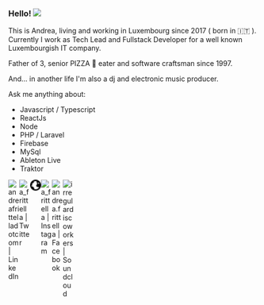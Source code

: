 ### Hello! <img src="https://media.giphy.com/media/hvRJCLFzcasrR4ia7z/giphy.gif" width="25px">

This is Andrea, living and working in Luxembourg since 2017 ( born in 🇮🇹 ). Currently I work as Tech Lead and Fullstack Developer for a well known Luxembourgish IT company.

Father of 3, senior PIZZA 🍕 eater and software craftsman since 1997.

And... in another life I'm also a dj and electronic music producer.


Ask me anything about:
- Javascript / Typescript
- ReactJs
- Node
- PHP / Laravel
- Firebase
- MySql
- Ableton Live
- Traktor




[<img align="left" alt="andreafrittelladotcom | LinkedIn" width="22px" src="https://cdn.jsdelivr.net/npm/simple-icons@v5.4.0/icons/linkedin.svg" />][linkedin]
[<img align="left" alt="a_frittella | Twitter" width="22px" src="https://cdn.jsdelivr.net/npm/simple-icons@v5.4.0/icons/twitter.svg" />][twitter]
[<img align="left" alt="andreafrittella | Website" width="22px" src="https://raw.githubusercontent.com/iconic/open-iconic/master/svg/globe.svg" />][website]
[<img align="left" alt="a_frittella | Instagram" width="22px" src="https://cdn.jsdelivr.net/npm/simple-icons@v5.4.0/icons/instagram.svg" />][instagram]
[<img align="left" alt="andrea.frittella | Facebook" width="22px" src="https://cdn.jsdelivr.net/npm/simple-icons@v5.4.0/icons/facebook.svg" />][facebook]
[<img align="left" alt="irregulardiscoworkers | Soundcloud" width="22px" src="https://cdn.jsdelivr.net/npm/simple-icons@v5.4.0/icons/soundcloud.svg" />][soundcloud]


[linkedin]: https://www.linkedin.com/in/andreafrittelladotcom
[twitter]: https://twitter.com/a_frittella
[facebook]: https://www.facebook.com/andrea.frittella
[website]: https://www.andreafrittella.com
[instagram]: https://instagram.com/a_frittella
[soundcloud]: https://soundcloud.com/irregulardiscoworkers
